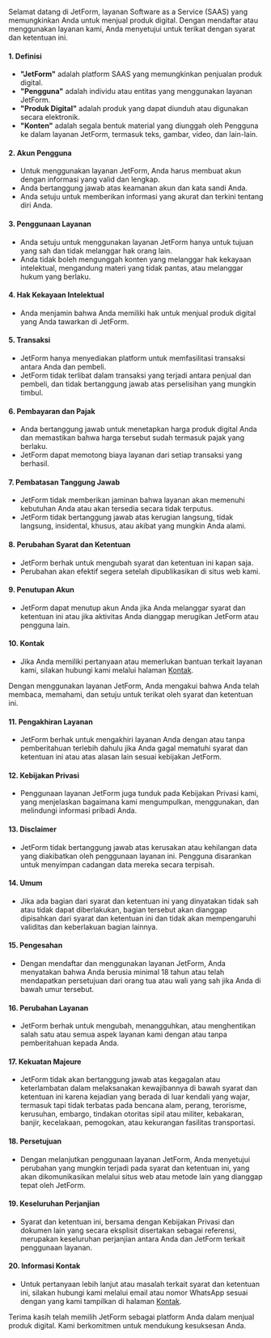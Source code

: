 Selamat datang di JetForm, layanan Software as a Service (SAAS) yang memungkinkan Anda untuk menjual produk digital. Dengan mendaftar atau menggunakan layanan kami, Anda menyetujui untuk terikat dengan syarat dan ketentuan ini.

#### 1. Definisi

- **"JetForm"** adalah platform SAAS yang memungkinkan penjualan produk digital.
- **"Pengguna"** adalah individu atau entitas yang menggunakan layanan JetForm.
- **"Produk Digital"** adalah produk yang dapat diunduh atau digunakan secara elektronik.
- **"Konten"** adalah segala bentuk material yang diunggah oleh Pengguna ke dalam layanan JetForm, termasuk teks, gambar, video, dan lain-lain.

#### 2. Akun Pengguna

- Untuk menggunakan layanan JetForm, Anda harus membuat akun dengan informasi yang valid dan lengkap.
- Anda bertanggung jawab atas keamanan akun dan kata sandi Anda.
- Anda setuju untuk memberikan informasi yang akurat dan terkini tentang diri Anda.

#### 3. Penggunaan Layanan

- Anda setuju untuk menggunakan layanan JetForm hanya untuk tujuan yang sah dan tidak melanggar hak orang lain.
- Anda tidak boleh mengunggah konten yang melanggar hak kekayaan intelektual, mengandung materi yang tidak pantas, atau melanggar hukum yang berlaku.

#### 4. Hak Kekayaan Intelektual

- Anda menjamin bahwa Anda memiliki hak untuk menjual produk digital yang Anda tawarkan di JetForm.

#### 5. Transaksi

- JetForm hanya menyediakan platform untuk memfasilitasi transaksi antara Anda dan pembeli.
- JetForm tidak terlibat dalam transaksi yang terjadi antara penjual dan pembeli, dan tidak bertanggung jawab atas perselisihan yang mungkin timbul.

#### 6. Pembayaran dan Pajak

- Anda bertanggung jawab untuk menetapkan harga produk digital Anda dan memastikan bahwa harga tersebut sudah termasuk pajak yang berlaku.
- JetForm dapat memotong biaya layanan dari setiap transaksi yang berhasil.

#### 7. Pembatasan Tanggung Jawab

- JetForm tidak memberikan jaminan bahwa layanan akan memenuhi kebutuhan Anda atau akan tersedia secara tidak terputus.
- JetForm tidak bertanggung jawab atas kerugian langsung, tidak langsung, insidental, khusus, atau akibat yang mungkin Anda alami.

#### 8. Perubahan Syarat dan Ketentuan

- JetForm berhak untuk mengubah syarat dan ketentuan ini kapan saja.
- Perubahan akan efektif segera setelah dipublikasikan di situs web kami.

#### 9. Penutupan Akun

- JetForm dapat menutup akun Anda jika Anda melanggar syarat dan ketentuan ini atau jika aktivitas Anda dianggap merugikan JetForm atau pengguna lain.

#### 10. Kontak

- Jika Anda memiliki pertanyaan atau memerlukan bantuan terkait layanan kami, silakan hubungi kami melalui halaman [Kontak](/kontak).

Dengan menggunakan layanan JetForm, Anda mengakui bahwa Anda telah membaca, memahami, dan setuju untuk terikat oleh syarat dan ketentuan ini.

#### 11. Pengakhiran Layanan

- JetForm berhak untuk mengakhiri layanan Anda dengan atau tanpa pemberitahuan terlebih dahulu jika Anda gagal mematuhi syarat dan ketentuan ini atau atas alasan lain sesuai kebijakan JetForm.

#### 12. Kebijakan Privasi

- Penggunaan layanan JetForm juga tunduk pada Kebijakan Privasi kami, yang menjelaskan bagaimana kami mengumpulkan, menggunakan, dan melindungi informasi pribadi Anda.

#### 13. Disclaimer

- JetForm tidak bertanggung jawab atas kerusakan atau kehilangan data yang diakibatkan oleh penggunaan layanan ini. Pengguna disarankan untuk menyimpan cadangan data mereka secara terpisah.

#### 14. Umum

- Jika ada bagian dari syarat dan ketentuan ini yang dinyatakan tidak sah atau tidak dapat diberlakukan, bagian tersebut akan dianggap dipisahkan dari syarat dan ketentuan ini dan tidak akan mempengaruhi validitas dan keberlakuan bagian lainnya.

#### 15. Pengesahan

- Dengan mendaftar dan menggunakan layanan JetForm, Anda menyatakan bahwa Anda berusia minimal 18 tahun atau telah mendapatkan persetujuan dari orang tua atau wali yang sah jika Anda di bawah umur tersebut.

#### 16. Perubahan Layanan

- JetForm berhak untuk mengubah, menangguhkan, atau menghentikan salah satu atau semua aspek layanan kami dengan atau tanpa pemberitahuan kepada Anda.

#### 17. Kekuatan Majeure

- JetForm tidak akan bertanggung jawab atas kegagalan atau keterlambatan dalam melaksanakan kewajibannya di bawah syarat dan ketentuan ini karena kejadian yang berada di luar kendali yang wajar, termasuk tapi tidak terbatas pada bencana alam, perang, terorisme, kerusuhan, embargo, tindakan otoritas sipil atau militer, kebakaran, banjir, kecelakaan, pemogokan, atau kekurangan fasilitas transportasi.

#### 18. Persetujuan

- Dengan melanjutkan penggunaan layanan JetForm, Anda menyetujui perubahan yang mungkin terjadi pada syarat dan ketentuan ini, yang akan dikomunikasikan melalui situs web atau metode lain yang dianggap tepat oleh JetForm.

#### 19. Keseluruhan Perjanjian

- Syarat dan ketentuan ini, bersama dengan Kebijakan Privasi dan dokumen lain yang secara eksplisit disertakan sebagai referensi, merupakan keseluruhan perjanjian antara Anda dan JetForm terkait penggunaan layanan.

#### 20. Informasi Kontak

- Untuk pertanyaan lebih lanjut atau masalah terkait syarat dan ketentuan ini, silakan hubungi kami melalui email atau nomor WhatsApp sesuai dengan yang kami tampilkan di halaman [Kontak](/kontak).

Terima kasih telah memilih JetForm sebagai platform Anda dalam menjual produk digital. Kami berkomitmen untuk mendukung kesuksesan Anda.